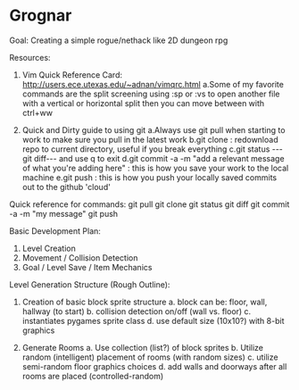 # Grognar

Goal: Creating a simple rogue/nethack like 2D dungeon rpg

Resources:
1. Vim Quick Reference Card: http://users.ece.utexas.edu/~adnan/vimqrc.html
    a.Some of my favorite commands are the split screening using :sp or :vs to open another file with a vertical or horizontal split then you can move between with ctrl+ww
    
2. Quick and Dirty guide to using git
    a.Always use git pull when starting to work to make sure you pull in the latest work
    b.git clone <link to repo> : redownload repo to current directory, useful if you break everything
    c.git status 
        ---git diff--- and use q to exit
    d.git commit -a -m "add a relevant message of what you're adding here" : this is how you save your work to the local machine
    e.git push : this is how you push your locally saved commits out to the github 'cloud'

Quick reference for commands:
git pull
git clone <http link>
git status
git diff
git commit -a -m "my message"
git push

Basic Development Plan:
1. Level Creation
2. Movement / Collision Detection
3. Goal / Level Save / Item Mechanics

Level Generation Structure (Rough Outline):
1. Creation of basic block sprite structure
    a. block can be: floor, wall, hallway (to start)
    b. collision detection on/off (wall vs. floor)
    c. instantiates pygames sprite class
    d. use default size (10x10?) with 8-bit graphics

2. Generate Rooms 
    a. Use collection (list?) of block sprites
    b. Utilize random (intelligent) placement of rooms (with random sizes)
    c. utilize semi-random floor graphics choices
    d. add walls and doorways after all rooms are placed (controlled-random)

